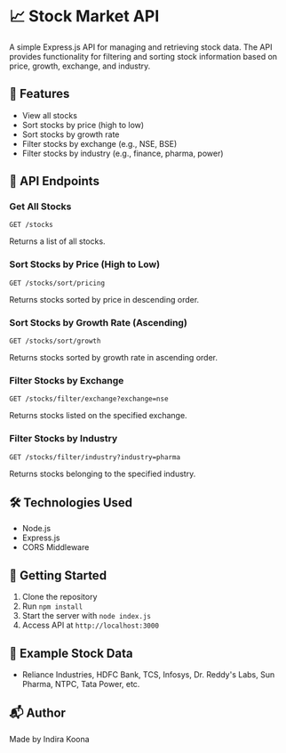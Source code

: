 
# 📈 Stock Market API

A simple Express.js API for managing and retrieving stock data. The API provides functionality for filtering and sorting stock information based on price, growth, exchange, and industry.

## 🚀 Features

- View all stocks
- Sort stocks by price (high to low)
- Sort stocks by growth rate
- Filter stocks by exchange (e.g., NSE, BSE)
- Filter stocks by industry (e.g., finance, pharma, power)

## 📂 API Endpoints

### Get All Stocks
```
GET /stocks
```
Returns a list of all stocks.

### Sort Stocks by Price (High to Low)
```
GET /stocks/sort/pricing
```
Returns stocks sorted by price in descending order.

### Sort Stocks by Growth Rate (Ascending)
```
GET /stocks/sort/growth
```
Returns stocks sorted by growth rate in ascending order.

### Filter Stocks by Exchange
```
GET /stocks/filter/exchange?exchange=nse
```
Returns stocks listed on the specified exchange.

### Filter Stocks by Industry
```
GET /stocks/filter/industry?industry=pharma
```
Returns stocks belonging to the specified industry.

## 🛠️ Technologies Used

- Node.js
- Express.js
- CORS Middleware

## 🏁 Getting Started

1. Clone the repository
2. Run `npm install`
3. Start the server with `node index.js`
4. Access API at `http://localhost:3000`

## 📌 Example Stock Data

- Reliance Industries, HDFC Bank, TCS, Infosys, Dr. Reddy's Labs, Sun Pharma, NTPC, Tata Power, etc.

## 📬 Author

Made by Indira Koona
